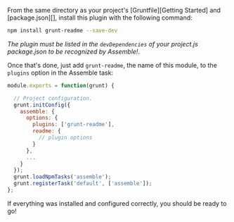 From the same directory as your project's [Gruntfile][Getting Started] and [package.json][], install this plugin with the following command:

```bash
npm install grunt-readme --save-dev
```

_The plugin must be listed in the `devDependencies` of your project.js package.json to be recognized by Assemble!_.

Once that's done, just add `grunt-readme`, the name of this module, to the `plugins` option in the Assemble task:


```js
module.exports = function(grunt) {

  // Project configuration.
  grunt.initConfig({
    assemble: {
      options: {
        plugins: ['grunt-readme'],
        readme: {
          // plugin options
        }
      },
      ...
    }
  });
  grunt.loadNpmTasks('assemble');
  grunt.registerTask('default', ['assemble']);
};
```

If everything was installed and configured correctly, you should be ready to go!